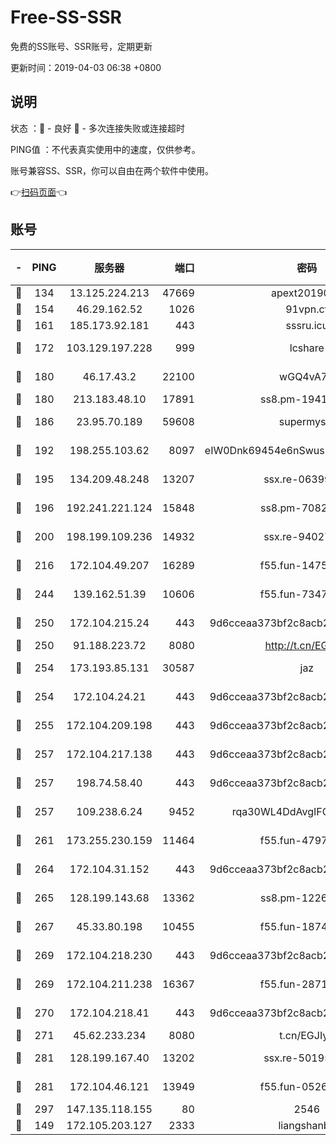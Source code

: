 # Free-SS-SSR

免费的SS账号、SSR账号，定期更新

更新时间：2019-04-03 06:38 +0800

## 说明

状态     ：🙂 - 良好 🙁 - 多次连接失败或连接超时

PING值   ：不代表真实使用中的速度，仅供参考。

账号兼容SS、SSR，你可以自由在两个软件中使用。

👉[扫码页面](https://liesauer.github.io/Free-SS-SSR/)👈

## 账号

|-|PING|服务器|端口|密码|加密方式|区域|
|:----:|:----:|:-----:|-----:|:----:|:----:|:----:|
|🙂|134|13.125.224.213|47669|apext2019001|chacha20|KR|
|🙂|154|46.29.162.52|1026|91vpn.cf|rc4-md5|RU|
|🙂|161|185.173.92.181|443|sssru.icu|rc4-md5|RU|
|🙂|172|103.129.197.228|999|lcshare|aes-256-cfb|US|
|🙂|180|46.17.43.2|22100|wGQ4vA7D|aes-256-gcm|RU|
|🙂|180|213.183.48.10|17891|ss8.pm-19418557|rc4-md5|RU|
|🙂|186|23.95.70.189|59608|supermyssr|chacha20-ietf|US|
|🙂|192|198.255.103.62|8097|eIW0Dnk69454e6nSwuspv9DmS201tQ0D|aes-256-cfb|US|
|🙂|195|134.209.48.248|13207|ssx.re-06399370|aes-256-cfb|US|
|🙂|196|192.241.221.124|15848|ss8.pm-70821304|aes-256-cfb|US|
|🙂|200|198.199.109.236|14932|ssx.re-94027376|aes-256-cfb|US|
|🙂|216|172.104.49.207|16289|f55.fun-14753338|aes-256-cfb|SG|
|🙂|244|139.162.51.39|10606|f55.fun-73475767|aes-256-cfb|SG|
|🙂|250|172.104.215.24|443|9d6cceaa373bf2c8acb22e60b6a58be6|aes-256-cfb|US|
|🙂|250|91.188.223.72|8080|http://t.cn/EGJIyrl|rc4-md5|RU|
|🙂|254|173.193.85.131|30587|jaz|aes-256-cfb|US|
|🙂|254|172.104.24.21|443|9d6cceaa373bf2c8acb22e60b6a58be6|aes-256-cfb|US|
|🙂|255|172.104.209.198|443|9d6cceaa373bf2c8acb22e60b6a58be6|aes-256-cfb|US|
|🙂|257|172.104.217.138|443|9d6cceaa373bf2c8acb22e60b6a58be6|aes-256-cfb|US|
|🙂|257|198.74.58.40|443|9d6cceaa373bf2c8acb22e60b6a58be6|aes-256-cfb|US|
|🙂|257|109.238.6.24|9452|rqa30WL4DdAvgIFG6Fs3znzTa|aes-256-cfb|FR|
|🙂|261|173.255.230.159|11464|f55.fun-47976795|aes-256-cfb|US|
|🙂|264|172.104.31.152|443|9d6cceaa373bf2c8acb22e60b6a58be6|aes-256-cfb|US|
|🙂|265|128.199.143.68|13362|ss8.pm-12261880|aes-256-cfb|SG|
|🙂|267|45.33.80.198|10455|f55.fun-18747830|aes-256-cfb|US|
|🙂|269|172.104.218.230|443|9d6cceaa373bf2c8acb22e60b6a58be6|aes-256-cfb|US|
|🙂|269|172.104.211.238|16367|f55.fun-28710915|aes-256-cfb|US|
|🙂|270|172.104.218.41|443|9d6cceaa373bf2c8acb22e60b6a58be6|aes-256-cfb|US|
|🙂|271|45.62.233.234|8080|t.cn/EGJIyrl|rc4-md5|CA|
|🙂|281|128.199.167.40|13202|ssx.re-50195661|aes-256-cfb|SG|
|🙂|281|172.104.46.121|13949|f55.fun-05262034|aes-256-cfb|SG|
|🙂|297|147.135.118.155|80|2546|chacha20|US|
|🙂|149|172.105.203.127|2333|liangshanbo|chacha20|JP|
